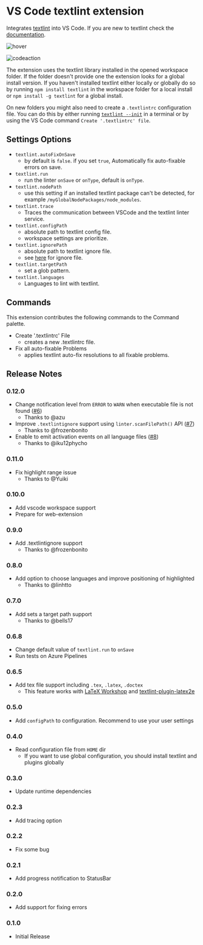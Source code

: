 # VS Code textlint extension

Integrates [textlint](https://textlint.github.io/) into VS Code. If you are new to textlint check the [documentation](https://textlint.github.io/).

![hover](https://github.com/textlint/vscode-textlint/raw/main/imgs/hover.png?raw=true)

![codeaction](https://github.com/textlint/vscode-textlint/raw/main/imgs/codeaction.png?raw=true)

The extension uses the textlint library installed in the opened workspace folder. If the folder doesn't provide one the
extension looks for a global install version. If you haven't installed textlint either locally or globally do so by running
`npm install textlint` in the workspace folder for a local install or `npm install -g textlint` for a global install.

On new folders you might also need to create a `.textlintrc` configuration file. You can do this by either running
[`textlint --init`](https://github.com/textlint/textlint/blob/master/docs/getting-started.md#configuration) in a terminal or by using the VS Code
command `Create '.textlintrc' file`.

## Settings Options

- `textlint.autoFixOnSave`
  - by default is `false`. if you set `true`, Automatically fix auto-fixable errors on save.
- `textlint.run`
  - run the linter `onSave` or `onType`, default is `onType`.
- `textlint.nodePath`
  - use this setting if an installed textlint package can't be detected, for example `/myGlobalNodePackages/node_modules`.
- `textlint.trace`
  - Traces the communication between VSCode and the textlint linter service.
- `textlint.configPath`
  - absolute path to textlint config file.
  - workspace settings are prioritize.
- `textlint.ignorePath`
  - absolute path to textlint ignore file.
  - see [here](https://textlint.github.io/docs/ignore.html#ignoring-files-textlintignore) for ignore file.
- `textlint.targetPath`
  - set a glob pattern.
- `textlint.languages`
  - Languages to lint with textlint.

## Commands

This extension contributes the following commands to the Command palette.

- Create '.textlintrc' File
  - creates a new .textlintrc file.
- Fix all auto-fixable Problems
  - applies textlint auto-fix resolutions to all fixable problems.

## Release Notes

### 0.12.0

- Change notification level from `ERROR` to `WARN` when executable file is not found ([#6](https://github.com/textlint/vscode-textlint/pull/6))
  - Thanks to @azu
- Improve `.textlintignore` support using `linter.scanFilePath()` API ([#7](https://github.com/textlint/vscode-textlint/pull/7))
  - Thanks to @frozenbonito
- Enable to emit activation events on all language files ([#8](https://github.com/textlint/vscode-textlint/pull/8))
  - Thanks to @iku12phycho

### 0.11.0

- Fix highlight range issue
  - Thanks to @Yuiki

### 0.10.0

- Add vscode workspace support
- Prepare for web-extension

### 0.9.0

- Add .textlintignore support
  - Thanks to @frozenbonito

### 0.8.0

- Add option to choose languages and improve positioning of highlighted
  - Thanks to @linhtto

### 0.7.0

- Add sets a target path support
  - Thanks to @bells17

### 0.6.8

- Change default value of `textlint.run` to `onSave`
- Run tests on Azure Pipelines

### 0.6.5

- Add tex file support including `.tex`, `.latex`, `.doctex`
  - This feature works with [LaTeX Workshop](https://marketplace.visualstudio.com/items?itemName=James-Yu.latex-workshop) and [textlint-plugin-latex2e](https://github.com/ta2gch/textlint-plugin-latex2e)

### 0.5.0

- Add `configPath` to configuration. Recommend to use your user settings

### 0.4.0

- Read configuration file from `HOME` dir
  - If you want to use global configuration, you should install textlint and plugins globally

### 0.3.0

- Update runtime dependencies

### 0.2.3

- Add tracing option

### 0.2.2

- Fix some bug

### 0.2.1

- Add progress notification to StatusBar

### 0.2.0

- Add support for fixing errors

### 0.1.0

- Initial Release
